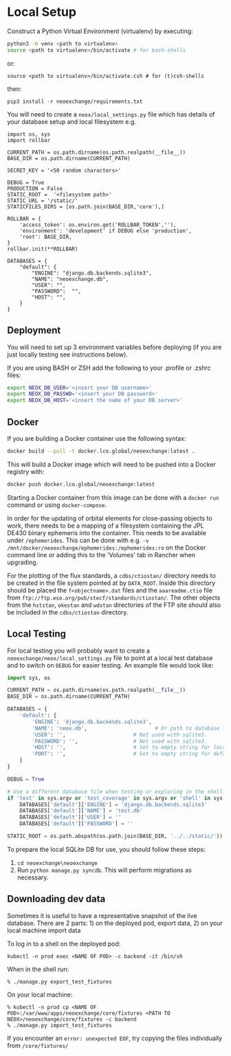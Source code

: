 # Local Setup

Construct a Python Virtual Environment (virtualenv) by executing:  
```bash
python3 -m venv <path to virtualenv>
source <path to virtualenv>/bin/activate # for bash-shells
```

or:  

`source <path to virtualenv>/bin/activate.csh # for (t)csh-shells`  

then:

`pip3 install -r neoexchange/requirements.txt`

You will need to create a `neox/local_settings.py` file which has details of your database setup and local filesystem e.g.

```
import os, sys
import rollbar

CURRENT_PATH = os.path.dirname(os.path.realpath(__file__))
BASE_DIR = os.path.dirname(CURRENT_PATH)

SECRET_KEY = '<50 random characters>'

DEBUG = True
PRODUCTION = False
STATIC_ROOT =  '<filesystem path>'
STATIC_URL = '/static/'
STATICFILES_DIRS = [os.path.join(BASE_DIR,'core'),]

ROLLBAR = {
    'access_token': os.environ.get('ROLLBAR_TOKEN',''),
    'environment': 'development' if DEBUG else 'production',
    'root': BASE_DIR,
}
rollbar.init(**ROLLBAR)

DATABASES = {
    "default": {
        "ENGINE": "django.db.backends.sqlite3",
        "NAME": "neoexchange.db",
        "USER": "",
        "PASSWORD":  "",
        "HOST": "",
    }
}
```

Deployment
----------

You will need to set up 3 environment variables before deploying (if you are just locally testing see instructions below).

If you are using BASH or ZSH add the following to your .profile or .zshrc files:
```bash
export NEOX_DB_USER='<insert your DB username>'
export NEOX_DB_PASSWD='<insert your DB password>'
export NEOX_DB_HOST='<insert the name of your DB server>'
```

Docker
------
If you are building a Docker container use the following syntax:
```bash
docker build --pull -t docker.lco.global/neoexchange:latest .
```
This will build a Docker image which will need to be pushed into a Docker registry with:
```bash
docker push docker.lco.global/neoexchange:latest
```
Starting a Docker container from this image can be done with a `docker run` command or using `docker-compose`.

In order for the updating of orbital elements for close-passing objects to work,
there needs to be a mapping of a filesystem containing the JPL DE430 binary
ephemeris into the container. This needs to be available under `/ephemerides`.
This can be done with e.g.
`-v /mnt/docker/neoexchange/ephemerides:/ephemerides:ro`
on the Docker command line or adding this to the 'Volumes' tab in Rancher when
upgrading.

For the plotting of the flux standards, a `cdbs/ctiostan/` directory needs to be
created in the file system pointed at by `DATA_ROOT`. Inside this directory
should be placed the `f<objectname>.dat` files and the `aaareadme.ctio` file
from `ftp://ftp.eso.org/pub/stecf/standards/ctiostan/`. The other objects from
the `hststan`, `okestan` and `wdstan` directories of the FTP site should also be
included in the `cdbs/ctiostan` directory.

Local Testing
-------------

For local testing you will probably want to create a
`neoexchange/neox/local_settings.py` file to point at a local test database and
to switch on `DEBUG` for easier testing. An example file would look like:
```python
import sys, os

CURRENT_PATH = os.path.dirname(os.path.realpath(__file__))
BASE_DIR = os.path.dirname(CURRENT_PATH)

DATABASES = {
    'default': {
        'ENGINE': 'django.db.backends.sqlite3',
        'NAME': 'neox.db',                      # Or path to database file if using sqlite3.
        'USER': '',                      # Not used with sqlite3.
        'PASSWORD': '',                  # Not used with sqlite3.
        'HOST': '',                      # Set to empty string for localhost. Not used with sqlite3.
        'PORT': '',                      # Set to empty string for default. Not used with sqlite3.
    }
}

DEBUG = True

# Use a different database file when testing or exploring in the shell.
if 'test' in sys.argv or 'test_coverage' in sys.argv or 'shell' in sys.argv:
    DATABASES['default']['ENGINE'] = 'django.db.backends.sqlite3'
    DATABASES['default']['NAME'] = 'test.db'
    DATABASES['default']['USER'] = ''
    DATABASES['default']['PASSWORD'] = ''

STATIC_ROOT = os.path.abspath(os.path.join(BASE_DIR, '../../static/'))
```

To prepare the local SQLite DB for use, you should follow these steps:

1. `cd neoexchange\neoexchange`
2. Run `python manage.py syncdb`. This will perform migrations as necessary.

## Downloading dev data

Sometimes it is useful to have a representative snapshot of the live database. There are 2 parts: 1) on the deployed pod, export data, 2) on your local machine import data

To log in to a shell on the deployed pod:

```
kubectl -n prod exec <NAME OF POD> -c backend -it /bin/sh
```

When in the shell run:
```
% ./manage.py export_test_fixtures
```

On your local machine:
```
% kubectl -n prod cp <NAME OF POD>:/var/www/apps/neoexchange/core/fixtures <PATH TO NEOX>/neoexchange/core/fixtures -c backend
% ./manage.py import_test_fixtures
```

If you encounter an `error: unexpected EOF`, try copying the files individually from `/core/fixtures/`
